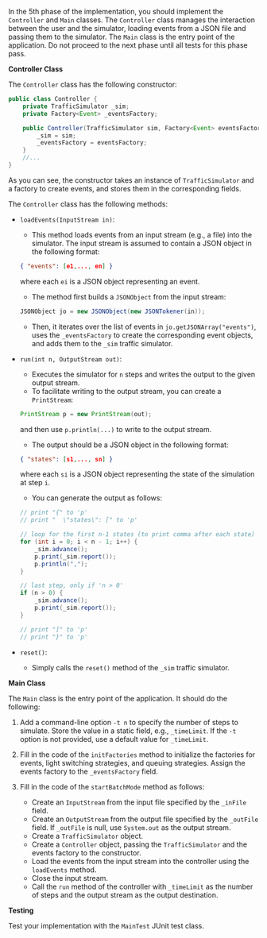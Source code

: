 In the 5th phase of the implementation, you should implement the `Controller` and `Main` classes. The `Controller` class manages the interaction between the user and the simulator, loading events from a JSON file and passing them to the simulator. The `Main` class is the entry point of the application. Do not proceed to the next phase until all tests for this phase pass.

**Controller Class**

The `Controller` class has the following constructor:

```java
public class Controller {
    private TrafficSimulator _sim;
    private Factory<Event> _eventsFactory;

    public Controller(TrafficSimulator sim, Factory<Event> eventsFactory) {
        _sim = sim;
        _eventsFactory = eventsFactory;
    }
    //...
}
```

As you can see, the constructor takes an instance of `TrafficSimulator` and a factory to create events, and stores them in the corresponding fields.

The `Controller` class has the following methods:

* `loadEvents(InputStream in)`:
    * This method loads events from an input stream (e.g., a file) into the simulator. The input stream is assumed to contain a JSON object in the following format:

    ```json
    { "events": [e1,..., en] }
    ```

    where each `ei` is a JSON object representing an event.

    * The method first builds a `JSONObject` from the input stream:

    ```java
    JSONObject jo = new JSONObject(new JSONTokener(in));
    ```

    * Then, it iterates over the list of events in `jo.getJSONArray("events")`, uses the `_eventsFactory` to create the corresponding event objects, and adds them to the `_sim` traffic simulator.

* `run(int n, OutputStream out)`:
    * Executes the simulator for `n` steps and writes the output to the given output stream.
    * To facilitate writing to the output stream, you can create a `PrintStream`:

    ```java
    PrintStream p = new PrintStream(out);
    ```

    and then use `p.println(...)` to write to the output stream.

    * The output should be a JSON object in the following format:

    ```json
    { "states": [s1,..., sn] }
    ```

    where each `si` is a JSON object representing the state of the simulation at step `i`.

    * You can generate the output as follows:

    ```java
    // print "{" to 'p'
    // print "  \"states\": [" to 'p'

    // loop for the first n-1 states (to print comma after each state)
    for (int i = 0; i < n - 1; i++) {
        _sim.advance();
        p.print(_sim.report());
        p.println(",");
    }

    // last step, only if 'n > 0'
    if (n > 0) {
        _sim.advance();
        p.print(_sim.report());
    }

    // print "]" to 'p'
    // print "}" to 'p'
    ```

* `reset()`:
    * Simply calls the `reset()` method of the `_sim` traffic simulator.

**Main Class**

The `Main` class is the entry point of the application. It should do the following:

1. Add a command-line option `-t n` to specify the number of steps to simulate. Store the value in a static field, e.g., `_timeLimit`. If the `-t` option is not provided, use a default value for `_timeLimit`.

2. Fill in the code of the `initFactories` method to initialize the factories for events, light switching strategies, and queuing strategies. Assign the events factory to the `_eventsFactory` field.

3. Fill in the code of the `startBatchMode` method as follows:

    * Create an `InputStream` from the input file specified by the `_inFile` field.
    * Create an `OutputStream` from the output file specified by the `_outFile` field. If `_outFile` is null, use `System.out` as the output stream.
    * Create a `TrafficSimulator` object.
    * Create a `Controller` object, passing the `TrafficSimulator` and the events factory to the constructor.
    * Load the events from the input stream into the controller using the `loadEvents` method.
    * Close the input stream.
    * Call the `run` method of the controller with `_timeLimit` as the number of steps and the output stream as the output destination.

**Testing**

Test your implementation with the `MainTest` JUnit test class.
